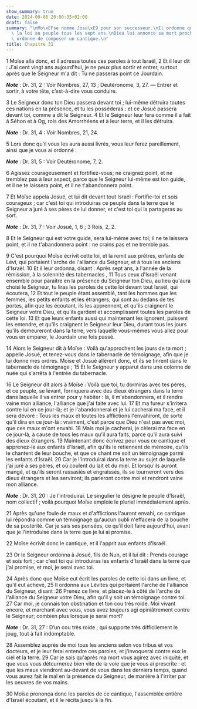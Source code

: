 ```yaml
---
show_summary: true
date: 2024-09-06 20:00:35+02:00
draft: false
summary: "\nMo\xEFse nomme Josu\xE9 pour son successeur.\nIl ordonne qu\u2019on lise\
  \ la loi au peuple tous les sept ans.\nDieu lui annonce sa mort prochaine et lui\
  \ ordonne de composer un cantique.\n"
title: Chapitre 31
---
```





1 Moïse alla donc, et il adressa toutes ces paroles à tout Israël, 2 Et il leur dit : J'ai cent vingt ans aujourd'hui, je ne peux plus sortir et entrer, surtout après que le Seigneur m'a dit : Tu ne passeras point ce Jourdain.

***Note*** :  Dr. 31, 2 : Voir Nombres, 27, 13 ; Deutéronome, 3, 27. ― Entrer et sortir, à votre tête, c’est-à-dire vous conduire.

3 Le Seigneur donc ton Dieu passera devant toi ; lui-même détruira toutes ces nations en ta présence, et tu les posséderas : et ce Josué passera devant toi, comme a dit le Seigneur. 4 Et le Seigneur leur fera comme il a fait à Séhon et à Og, rois des Amorrhéens et à leur terre, et il les détruira.

***Note*** :  Dr. 31, 4 : Voir Nombres, 21, 24.

5 Lors donc qu'il vous les aura aussi livrés, vous leur ferez pareillement, ainsi que je vous ai ordonné :

***Note*** :  Dr. 31, 5 : Voir Deutéronome, 7, 2.

6 Agissez courageusement et fortifiez-vous; ne craignez point, et ne tremblez pas à leur aspect, parce que le Seigneur lui-même est ton guide, et il ne te laissera point, et il ne t'abandonnera point.


7 Et Moïse appela Josué, et lui dit devant tout Israël : Fortifie-toi et sois courageux ; car c'est toi qui introduiras ce peuple dans la terre que le Seigneur a juré à ses pères de lui donner, et c'est toi qui la partageras au sort.

***Note*** :  Dr. 31, 7 : Voir Josué, 1, 6 ; 3 Rois, 2, 2.

8 Et le Seigneur qui est votre guide, sera lui-même avec toi; il ne te laissera point, et il ne t'abandonnera point : ne crains pas et ne tremble pas.


9 C'est pourquoi Moïse écrivit cette loi, et la remit aux prêtres, enfants de Lévi, qui portaient l'arche de l'alliance du Seigneur, et à tous les anciens d'Israël. 10 Et il leur ordonna, disant : Après sept ans, à l'année de la rémission, à la solennité des tabernacles , 11 Tous ceux d'Israël venant ensemble pour paraître en la présence du Seigneur ton Dieu, au lieu qu'aura choisi le Seigneur, tu liras les paroles de cette loi devant tout Israël, qui écoutera, 12 Et tout le peuple étant assemblé, tant les hommes que les femmes, les petits enfants et les étrangers; qui sont au dedans de tes portes, afin que les écoutant, ils les apprennent, et qu'ils craignent le Seigneur votre Dieu, et qu'ils gardent et accomplissent toutes les paroles de cette loi. 13 Et que leurs enfants aussi qui maintenant les ignorent, puissent les entendre, et qu'ils craignent le Seigneur leur Dieu, durant tous les jours qu'ils demeureront dans la terre, vers laquelle vous-mêmes vous allez pour vous en emparer, le Jourdain une fois passé.


14 Alors le Seigneur dit à Moïse : Voilà qu'approchent les jours de ta mort ; appelle Josué, et tenez-vous dans le tabernacle de témoignage, afin que je lui donne mes ordres. Moïse et Josué allèrent donc, et ils se tinrent dans le tabernacle de témoignage ; 15 Et le Seigneur y apparut dans une colonne de nuée qui s'arrêta à l'entrée du tabernacle.


16 Le Seigneur dit alors à Moïse : Voilà que toi, tu dormiras avec tes pères, et ce peuple, se levant, forniquera avec des dieux étrangers dans la terre dans laquelle il va entrer pour y habiter : là, il m'abandonnera, et il rendra vaine mon alliance, l'alliance que j'ai faite avec lui. 17 Et ma fureur s'irritera contre lui en ce jour-là; et je l'abandonnerai et je lui cacherai ma face, et il sera dévoré : Tous les maux et toutes les afflictions l'envahiront, de sorte qu'il dira en ce jour-là : vraiment, c'est parce que Dieu n'est pas avec moi, que ces maux m'ont envahi. 18 Mais moi je cacherai, je cèlerai ma face en ce jour-là, à cause de tous les maux qu'il aura faits, parce qu'il aura suivi des dieux étrangers. 19 Maintenant donc écrivez pour vous ce cantique et apprenez-le aux enfants d'Israël, afin qu'ils le retiennent de mémoire, qu'ils le chantent de leur bouche, et que ce chant me soit un témoignage parmi les enfants d'Israël. 20 Car je l'introduirai dans la terre au sujet de laquelle j'ai juré à ses
pères, et où coulent du lait et du miel. Et lorsqu'ils auront mangé, et qu'ils seront rassasiés et engraissés, ils se tourneront vers des dieux étrangers et les serviront; ils parleront contre moi et rendront vaine mon alliance.

***Note*** :  Dr. 31, 20 : Je l’introduirai. Le singulier le désigne le peuple d’Israël, nom collectif ; voilà pourquoi Moïse emploie le pluriel immédiatement après.

21 Après qu'une foule de maux et d'afflictions l'auront envahi, ce cantique lui répondra comme un témoignage qu'aucun oubli n'effacera de la bouche de sa postérité. Car je sais ses pensées, ce qu'il doit faire aujourd'hui, avant que je l'introduise dans la terre que je lui ai promise.


22 Moïse écrivit donc le cantique, et il l'apprit aux enfants d'Israël.


23 Or le Seigneur ordonna à Josué, fils de Nun, et il lui dit : Prends courage et sois fort ; car c'est toi qui introduiras les enfants d'Israël dans la terre que j'ai promise, et moi, je serai avec toi.


24 Après donc que Moïse eut écrit les paroles de cette loi dans un livre, et qu'il eut achevé, 25 Il ordonna aux Lévites qui portaient l'arche de l'alliance du Seigneur, disant :26 Prenez ce livre, et placez-le à côté de l'arche de l'alliance du Seigneur votre Dieu, afin qu'il y soit un témoignage contre toi. 27 Car moi, je connais ton obstination et ton cou très roide. Moi vivant encore, et marchant avec vous, vous avez toujours agi opiniâtrement contre le Seigneur; combien plus lorsque je serai mort?

***Note*** :  Dr. 31, 27 : D’un cou très roide ; qui supporte très difficilement le joug, tout à fait indomptable.

28 Assemblez auprès de moi tous les anciens selon vos tribus et vos docteurs, et je leur ferai entendre ces paroles, et j'invoquerai contre eux le ciel et la terre. 29 Car je sais qu'après ma mort vous agirez avec iniquité, et que vous vous détournerez bien vite de la voie que je vous ai prescrite : et que les maux viendront au-devant de vous dans les derniers temps, quand vous aurez fait le mal en la présence du Seigneur, de manière à l'irriter par les oeuvres de vos mains.


30 Moïse prononça donc les paroles de ce cantique, l'assemblée entière d'Israël écoutant, et il le récita jusqu'à la fin.

